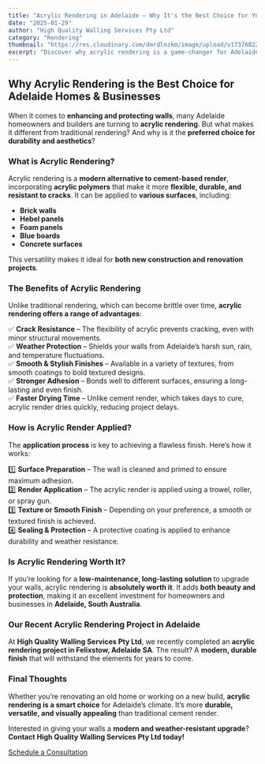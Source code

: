 ```yaml
---
title: "Acrylic Rendering in Adelaide – Why It's the Best Choice for Your Walls"
date: "2025-01-29"
author: "High Quality Walling Services Pty Ltd"
category: "Rendering"
thumbnail: "https://res.cloudinary.com/dmrdlnzkm/image/upload/v1737682238/IMG_4116_slvfjq.jpg"
excerpt: "Discover why acrylic rendering is a game-changer for Adelaide homes and businesses. Learn about its benefits, application process, and why it's better than traditional rendering."
---
```


## Why Acrylic Rendering is the Best Choice for Adelaide Homes & Businesses  

When it comes to **enhancing and protecting walls**, many Adelaide homeowners and builders are turning to **acrylic rendering**. But what makes it different from traditional rendering? And why is it the **preferred choice for durability and aesthetics**?  

### What is Acrylic Rendering?  

Acrylic rendering is a **modern alternative to cement-based render**, incorporating **acrylic polymers** that make it more **flexible, durable, and resistant to cracks**. It can be applied to **various surfaces**, including:  

- **Brick walls**  
- **Hebel panels**  
- **Foam panels**  
- **Blue boards**  
- **Concrete surfaces**  

This versatility makes it ideal for **both new construction and renovation projects**.  

### The Benefits of Acrylic Rendering  

Unlike traditional rendering, which can become brittle over time, **acrylic rendering offers a range of advantages**:  

✅ **Crack Resistance** – The flexibility of acrylic prevents cracking, even with minor structural movements.  
✅ **Weather Protection** – Shields your walls from Adelaide’s harsh sun, rain, and temperature fluctuations.  
✅ **Smooth & Stylish Finishes** – Available in a variety of textures, from smooth coatings to bold textured designs.  
✅ **Stronger Adhesion** – Bonds well to different surfaces, ensuring a long-lasting and even finish.  
✅ **Faster Drying Time** – Unlike cement render, which takes days to cure, acrylic render dries quickly, reducing project delays.  

### How is Acrylic Render Applied?  

The **application process** is key to achieving a flawless finish. Here’s how it works:  

1️⃣ **Surface Preparation** – The wall is cleaned and primed to ensure maximum adhesion.  
2️⃣ **Render Application** – The acrylic render is applied using a trowel, roller, or spray gun.  
3️⃣ **Texture or Smooth Finish** – Depending on your preference, a smooth or textured finish is achieved.  
4️⃣ **Sealing & Protection** – A protective coating is applied to enhance durability and weather resistance.  

### Is Acrylic Rendering Worth It?  

If you’re looking for a **low-maintenance, long-lasting solution** to upgrade your walls, acrylic rendering is **absolutely worth it**. It adds **both beauty and protection**, making it an excellent investment for homeowners and businesses in **Adelaide, South Australia**.  

### Our Recent Acrylic Rendering Project in Adelaide  

At **High Quality Walling Services Pty Ltd**, we recently completed an **acrylic rendering project in Felixstow, Adelaide SA**. The result? A **modern, durable finish** that will withstand the elements for years to come.  

### Final Thoughts  

Whether you’re renovating an old home or working on a new build, **acrylic rendering is a smart choice** for Adelaide’s climate. It’s more **durable, versatile, and visually appealing** than traditional cement render.  

Interested in giving your walls a **modern and weather-resistant upgrade**? **Contact High Quality Walling Services Pty Ltd today!**  

[Schedule a Consultation](/contact-us)  